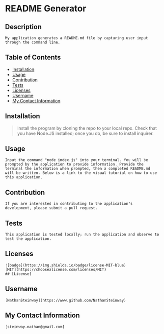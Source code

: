 # README Generator
  ## Description
    My application generates a README.md file by capturing user input through the command line.

  ## Table of Contents

  * [Installation](#installation)
  * [Usage](#usage)
  * [Contribution](#contribution)
  * [Tests](#tests)
  * [Licenses](#license)
  * [Username](#githubusername)
  * [My Contact Information](#email)

  ## Installation
   > Install the program by cloning the repo to your local repo. Check that you have Node.JS installed; once you do, be sure to install inquirer.
  ## Usage
    Input the command "node index.js" into your terminal. You will be prompted by the application to provide information. Provide the terminal the information when prompted, then a completed README.md will be written. Below is a link to the visual tutorial on how to use this application.
  ## Contribution
    If you are interested in contributing to the application's development, please submit a pull request.
  ## Tests
    This application is tested locally; run the application and observe to test the application.
  ## Licenses
    ![badge](https://img.shields.io/badge/license-MIT-blue)
    [MIT](https://choosealicense.com/licenses/MIT)
    ## [License]
  ## Username
    [NathanSteinway](https://www.github.com/NathanSteinway)
  ## My Contact Information
    [steinway.nathan@gmail.com]
